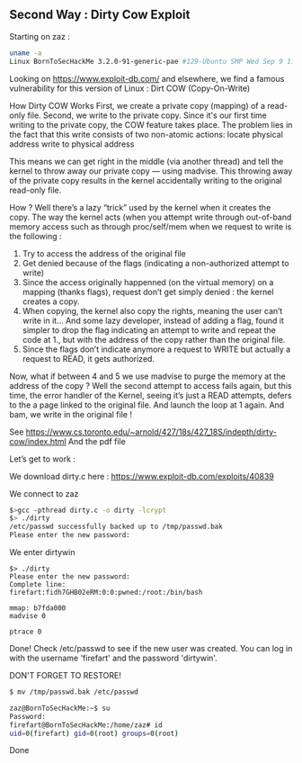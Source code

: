 ## Second Way : Dirty Cow Exploit

Starting on zaz :

````bash
uname -a
Linux BornToSecHackMe 3.2.0-91-generic-pae #129-Ubuntu SMP Wed Sep 9 11:27:47 UTC 2015 i686 i686 i386 GNU/Linux
````

Looking on https://www.exploit-db.com/ and elsewhere, we find a famous vulnerability for this version of Linux : Dirt COW (Copy-On-Write)

How Dirty COW Works
First, we create a private copy (mapping) of a read-only file. Second, we write to the private copy. Since it's our first time writing to the private copy, the COW feature takes place. The problem lies in the fact that this write consists of two non-atomic actions:
locate physical address
write to physical address

This means we can get right in the middle (via another thread) and tell the kernel to throw away our private copy — using madvise. This throwing away of the private copy results in the kernel accidentally writing to the original read-only file.

How ? Well there’s a lazy “trick” used by the kernel when it creates the copy. The way the kernel acts (when you attempt write through out-of-band memory access such as through proc/self/mem when we request to write is the following :
1. Try to access the address of the original file
2. Get denied because of the flags (indicating a non-authorized attempt to write)
3. Since the access originally happenned (on the virtual memory) on a mapping (thanks flags), request don’t get simply denied : the kernel creates a copy.
4. When copying, the kernel also copy the rights, meaning the user can’t write in it… And some lazy developer, instead of adding a flag, found it simpler to drop the flag indicating an attempt to write and repeat the code at 1., but with the address of the copy rather than the original file.
5. Since the flags don’t indicate anymore a request to WRITE but actually a request to READ, it gets authorized.

Now, what if between 4 and 5 we use madvise to purge the memory at the address of the copy ? Well the second attempt to access fails again, but this time, the error handler of the Kernel, seeing it’s just a READ attempts, defers to the a page linked to the original file. And launch the loop at 1 again. And bam, we write in the original file !

See
https://www.cs.toronto.edu/~arnold/427/18s/427_18S/indepth/dirty-cow/index.html
And the pdf file

Let’s get to work : 

We download dirty.c here :
https://www.exploit-db.com/exploits/40839

We connect to zaz

````bash
$>gcc -pthread dirty.c -o dirty -lcrypt
$> ./dirty
/etc/passwd successfully backed up to /tmp/passwd.bak
Please enter the new password:
````
We enter dirtywin

````
$> ./dirty
Please enter the new password:
Complete line:
firefart:fidh7GHB02eRM:0:0:pwned:/root:/bin/bash

mmap: b7fda000
madvise 0

ptrace 0
````

Done! Check /etc/passwd to see if the new user was created.
You can log in with the username 'firefart' and the password 'dirtywin'.


DON'T FORGET TO RESTORE! 
````bash
$ mv /tmp/passwd.bak /etc/passwd
````

````bash
zaz@BornToSecHackMe:~$ su
Password:
firefart@BornToSecHackMe:/home/zaz# id
uid=0(firefart) gid=0(root) groups=0(root)
````

Done

